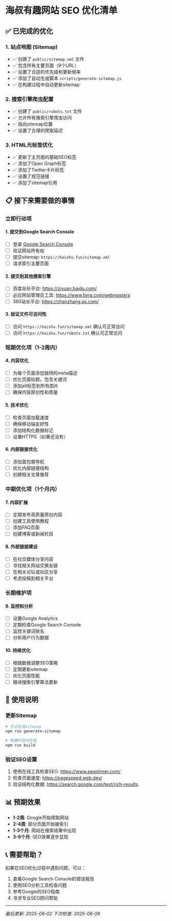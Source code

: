 # 海叔有趣网站 SEO 优化清单

## ✅ 已完成的优化

### 1. 站点地图 (Sitemap)
- ✅ 创建了 `public/sitemap.xml` 文件
- ✅ 包含所有主要页面（9个URL）
- ✅ 设置了合适的优先级和更新频率
- ✅ 添加了自动生成脚本 `scripts/generate-sitemap.js`
- ✅ 在构建过程中自动更新sitemap

### 2. 搜索引擎爬虫配置
- ✅ 创建了 `public/robots.txt` 文件
- ✅ 允许所有搜索引擎爬虫访问
- ✅ 指向sitemap位置
- ✅ 设置了合理的爬取延迟

### 3. HTML元标签优化
- ✅ 更新了主页面的基础SEO标签
- ✅ 添加了Open Graph标签
- ✅ 添加了Twitter卡片标签
- ✅ 设置了规范链接
- ✅ 添加了sitemap引用

## 📋 接下来需要做的事情

### 立即行动项

#### 1. 提交到Google Search Console
- [ ] 登录 [Google Search Console](https://search.google.com/search-console)
- [ ] 验证网站所有权
- [ ] 提交sitemap: `https://haishu.fun/sitemap.xml`
- [ ] 请求索引主要页面

#### 2. 提交到其他搜索引擎
- [ ] 百度站长平台: https://ziyuan.baidu.com/
- [ ] 必应网站管理员工具: https://www.bing.com/webmasters
- [ ] 360站长平台: https://zhanzhang.so.com/

#### 3. 验证文件可访问性
- [ ] 访问 `https://haishu.fun/sitemap.xml` 确认可正常访问
- [ ] 访问 `https://haishu.fun/robots.txt` 确认可正常访问

### 短期优化项（1-2周内）

#### 4. 内容优化
- [ ] 为每个页面添加独特的meta描述
- [ ] 优化页面标题，包含关键词
- [ ] 添加alt标签到所有图片
- [ ] 确保内容原创性和质量

#### 5. 技术优化
- [ ] 检查页面加载速度
- [ ] 确保移动端友好性
- [ ] 添加结构化数据标记
- [ ] 设置HTTPS（如果还没有）

#### 6. 内部链接优化
- [ ] 添加面包屑导航
- [ ] 优化内部链接结构
- [ ] 创建相关文章推荐

### 中期优化项（1个月内）

#### 7. 内容扩展
- [ ] 定期发布高质量原创内容
- [ ] 创建工具使用教程
- [ ] 添加FAQ页面
- [ ] 创建博客或新闻栏目

#### 8. 外部链接建设
- [ ] 在社交媒体分享内容
- [ ] 寻找相关网站交换友链
- [ ] 在相关论坛或社区分享
- [ ] 考虑投稿到相关平台

### 长期维护项

#### 9. 监控和分析
- [ ] 设置Google Analytics
- [ ] 定期检查Google Search Console
- [ ] 监控关键词排名
- [ ] 分析用户行为数据

#### 10. 持续优化
- [ ] 根据数据调整SEO策略
- [ ] 定期更新sitemap
- [ ] 优化页面性能
- [ ] 跟进搜索引擎算法更新

## 🔧 使用说明

### 更新Sitemap
```bash
# 手动生成sitemap
npm run generate-sitemap

# 构建时自动生成
npm run build
```

### 验证SEO设置
1. 使用在线工具检查SEO: https://www.seoptimer.com/
2. 检查页面速度: https://pagespeed.web.dev/
3. 验证结构化数据: https://search.google.com/test/rich-results

## 📊 预期效果

- **1-2周**: Google开始爬取网站
- **2-4周**: 部分页面开始被索引
- **1-3个月**: 网站在搜索结果中出现
- **3-6个月**: SEO效果逐步显现

## 📞 需要帮助？

如果在SEO优化过程中遇到问题，可以：
1. 查看Google Search Console的错误报告
2. 使用SEO分析工具检查问题
3. 参考Google的SEO指南
4. 寻求专业SEO顾问帮助

---
*最后更新: 2025-08-02*
*下次检查: 2025-08-09*